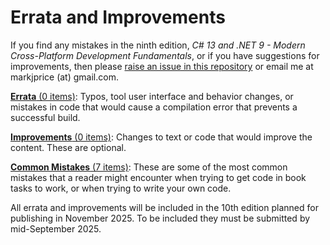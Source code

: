 # Errata and Improvements

If you find any mistakes in the ninth edition, *C# 13 and .NET 9 - Modern Cross-Platform Development Fundamentals*, or if you have suggestions for improvements, then please [raise an issue in this repository](https://github.com/markjprice/cs13net9/issues) or email me at markjprice (at) gmail.com.

[**Errata** (0 items)](errata.md): Typos, tool user interface and behavior changes, or mistakes in code that would cause a compilation error that prevents a successful build.

[**Improvements** (0 items)](improvements.md): Changes to text or code that would improve the content. These are optional.

[**Common Mistakes** (7 items)](common-mistakes.md): These are some of the most common mistakes that a reader might encounter when trying to get code in book tasks to work, or when trying to write your own code. 

All errata and improvements will be included in the 10th edition planned for publishing in November 2025. To be included they must be submitted by mid-September 2025.
